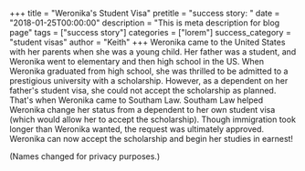 +++
title = "Weronika's Student Visa"
pretitle = "success story: "
date = "2018-01-25T00:00:00"
description = "This is meta description for blog page"
tags = ["success story"]
categories = ["lorem"]
success_category = "student visas"
author = "Keith"
+++
Weronika came to the United States with her parents when she was a young child. Her father was a student, and Weronika went to elementary and then high school in the US. When Weronika graduated from high school, she was thrilled to be admitted to a prestigious university with a scholarship. However, as a dependent on her father's student visa, she could not accept the scholarship as planned. That's when Weronika came to Southam Law. Southam Law helped Weronika change her status from a dependent to her own student visa (which would allow her to accept the scholarship). Though immigration took longer than Weronika wanted, the request was ultimately approved. Weronika can now accept the scholarship and begin her studies in earnest!

(Names changed for privacy purposes.)
